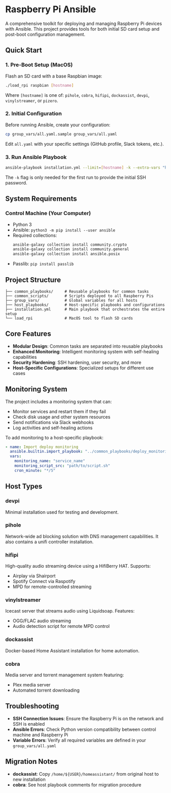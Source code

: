 # Raspberry Pi Ansible

A comprehensive toolkit for deploying and managing Raspberry Pi devices with Ansible. This project provides tools for both initial SD card setup and post-boot configuration management.

## Quick Start

### 1. Pre-Boot Setup (MacOS)

Flash an SD card with a base Raspbian image:

```bash
./load_rpi raspbian [hostname]
```

Where `[hostname]` is one of: `pihole`, `cobra`, `hifipi`, `dockassist`, `devpi`, `vinylstreamer`, or `pizero`.

### 2. Initial Configuration

Before running Ansible, create your configuration:

```bash
cp group_vars/all.yaml.sample group_vars/all.yaml
```

Edit `all.yaml` with your specific settings (GitHub profile, Slack tokens, etc.).

### 3. Run Ansible Playbook

```bash
ansible-playbook installation.yml --limit=[hostname] -k --extra-vars "host=[hostname]"
```

The `-k` flag is only needed for the first run to provide the initial SSH password.

## System Requirements

### Control Machine (Your Computer)

- Python 3
- Ansible: `python3 -m pip install --user ansible`
- Required collections:
  ```bash
  ansible-galaxy collection install community.crypto
  ansible-galaxy collection install community.general
  ansible-galaxy collection install ansible.posix
  ```
- Passlib: `pip install passlib`

## Project Structure

```
├── common_playbooks/     # Reusable playbooks for common tasks
├── common_scripts/       # Scripts deployed to all Raspberry Pis
├── group_vars/           # Global variables for all hosts
├── host_playbooks/       # Host-specific playbooks and configurations
├── installation.yml      # Main playbook that orchestrates the entire setup
└── load_rpi              # MacOS tool to flash SD cards
```

## Core Features

- **Modular Design**: Common tasks are separated into reusable playbooks
- **Enhanced Monitoring**: Intelligent monitoring system with self-healing capabilities
- **Security Hardening**: SSH hardening, user security, and more
- **Host-Specific Configurations**: Specialized setups for different use cases

## Monitoring System

The project includes a monitoring system that can:

- Monitor services and restart them if they fail
- Check disk usage and other system resources
- Send notifications via Slack webhooks
- Log activities and self-healing actions

To add monitoring to a host-specific playbook:

```yaml
- name: Import deploy monitoring
  ansible.builtin.import_playbook: "../common_playbooks/deploy_monitoring.yml"
  vars:
    monitoring_name: "service_name"
    monitoring_script_src: "path/to/script.sh"
    cron_minute: "*/5"
```

## Host Types

### devpi
Minimal installation used for testing and development.

### pihole
Network-wide ad blocking solution with DNS management capabilities. It also contains a unifi controller installation.

### hifipi
High-quality audio streaming device using a HifiBerry HAT. Supports:
- Airplay via Shairport
- Spotify Connect via Raspotify
- MPD for remote-controlled streaming

### vinylstreamer
Icecast server that streams audio using Liquidsoap. Features:
- OGG/FLAC audio streaming
- Audio detection script for remote MPD control

### dockassist
Docker-based Home Assistant installation for home automation.

### cobra
Media server and torrent management system featuring:
- Plex media server
- Automated torrent downloading

## Troubleshooting

- **SSH Connection Issues**: Ensure the Raspberry Pi is on the network and SSH is enabled
- **Ansible Errors**: Check Python version compatibility between control machine and Raspberry Pi
- **Variable Errors**: Verify all required variables are defined in your `group_vars/all.yaml`

## Migration Notes

- **dockassist**: Copy `/home/${USER}/homeassistant/` from original host to new installation
- **cobra**: See host playbook comments for migration procedure
